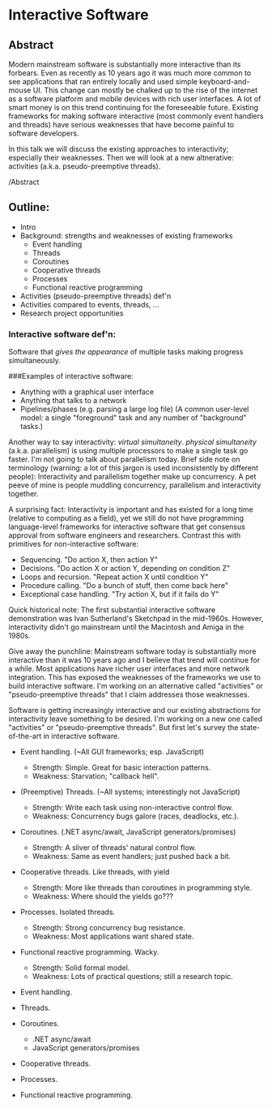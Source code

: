 # Interactive Software

## Abstract

Modern mainstream software is substantially more interactive than its
forbears.  Even as recently as 10 years ago it was much more common to
see applications that ran entirely locally and used simple
keyboard-and-mouse UI.  This change can mostly be chalked up to the rise
of the internet as a software platform and mobile devices with rich user
interfaces.  A lot of smart money is on this trend continuing for the
foreseeable future.  Existing frameworks for making software interactive
(most commonly event handlers and threads) have serious weaknesses that
have become painful to software developers.

In this talk we will discuss the existing approaches to interactivity;
especially their weaknesses.  Then we will look at a new altnerative:
activities (a.k.a. pseudo-preemptive threads).

/Abstract

## Outline:

- Intro
- Background: strengths and weaknesses of existing frameworks
  - Event handling
  - Threads
  - Coroutines
  - Cooperative threads
  - Processes
  - Functional reactive programming
- Activities (pseudo-preemptive threads) def'n
- Activities compared to events, threads, ...
- Research project opportunities

### Interactive software def'n:
Software that _gives the appearance_ of multiple tasks making progress
simultaneously.

###Examples of interactive software:
- Anything with a graphical user interface
- Anything that talks to a network
- Pipelines/phases (e.g. parsing a large log file)
(A common user-level model: a single "foreground" task and any number of
"background" tasks.)

Another way to say interactivity: _virtual simultaneity_.  _physical
simultaneity_ (a.k.a. parallelism) is using multiple processors to make
a single task go faster.  I'm not going to talk about parallelism today.
Brief side note on terminology (warning: a lot of this jargon is used
inconsistently by different people): Interactivity and parallelism
together make up concurrency.  A pet peeve of mine is people muddling
concurrency, parallelism and interactivity together.

A surprising fact: Interactivity is important and has existed for a long
time (relative to computing as a field), yet we still do not have
programming language-level frameworks for interactive software that get
consensus approval from software engineers and researchers.  Contrast
this with primitives for non-interactive software:
- Sequencing. "Do action X, then action Y"
- Decisions. "Do action X or action Y, depending on condition Z"
- Loops and recursion. "Repeat action X until condition Y"
- Procedure calling. "Do a bunch of stuff, then come back here"
- Exceptional case handling. "Try action X, but if it fails do Y"

Quick historical note: The first substantial interactive software
demonstration was Ivan Sutherland's Sketchpad in the mid-1960s.
However, interactivity didn't go mainstream until the Macintosh and
Amiga in the 1980s.

Give away the punchline: Mainstream software today is substantially more
interactive than it was 10 years ago and I believe that trend will
continue for a while.  Most applications have richer user interfaces and
more network integration.  This has exposed the weaknesses of the
frameworks we use to build interactive software.  I'm working on an
alternative called "activities" or "pseudo-preemptive threads" that I
claim addresses those weaknesses.

Software is getting increasingly interactive
and our existing abstractions for interactivity leave something to be
desired.  I'm working on a new one called "activities" or
"pseudo-preemptive threads".  But first let's survey the
state-of-the-art in interactive software.

- Event handling. (~All GUI frameworks; esp. JavaScript)
  - Strength: Simple.  Great for basic interaction patterns.
  - Weakness: Starvation; "callback hell".
- (Preemptive) Threads. (~All systems; interestingly not JavaScript)
  - Strength: Write each task using non-interactive control flow.
  - Weakness: Concurrency bugs galore (races, deadlocks, etc.).
- Coroutines. (.NET async/await, JavaScript generators/promises)
  - Strength: A sliver of threads' natural control flow.
  - Weakness: Same as event handlers; just pushed back a bit.
- Cooperative threads. Like threads, with yield
  - Strength: More like threads than coroutines in programming style.
  - Weakness: Where should the yields go???
- Processes. Isolated threads.
  - Strength: Strong concurrency bug resistance.
  - Weakness: Most applications want shared state.
- Functional reactive programming. Wacky.
  - Strength: Solid formal model.
  - Weakness: Lots of practical questions; still a research topic.



- Event handling.

- Threads.

- Coroutines.
  - .NET async/await
  - JavaScript generators/promises

- Cooperative threads.

- Processes.

- Functional reactive programming.

